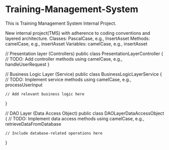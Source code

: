 # Training-Management-System
 This is Training Management System Internal Project.

 
New internal project(TMS) with adherence to coding conventions and layered architecture.
Classes: PascalCase, e.g., InsertAsset
Methods: camelCase, e.g., insertAsset
Variables: camelCase, e.g., insertAsset


// Presentation layer (Controllers)
public class PresentationLayerController {
    // TODO: Add controller methods using camelCase, e.g., handleUserRequest
}

// Business Logic Layer (Service)
public class BusinessLogicLayerService {
    // TODO: Implement service methods using camelCase, e.g., processUserInput

    // Add relevant business logic here
}

// DAO Layer (Data Access Object)
public class DAOLayerDataAccessObject {
    // TODO: Implement data access methods using camelCase, e.g., retrieveDataFromDatabase

    // Include database-related operations here
}

